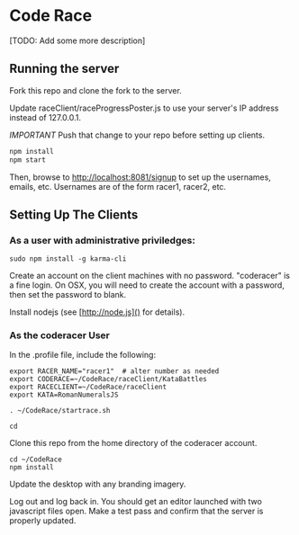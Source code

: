 # Code Race

[TODO: Add some more description]

## Running the server

Fork this repo and clone the fork to the server.

Update raceClient/raceProgressPoster.js to use your server's IP address
instead of 127.0.0.1.  

*IMPORTANT* Push that change to your repo before setting up clients.


```sh
npm install
npm start
```

Then, browse to [http://localhost:8081/signup]() to set up the
usernames, emails, etc.  Usernames are of the form racer1, racer2, etc.


## Setting Up The Clients

### As a user with administrative priviledges:

    sudo npm install -g karma-cli

Create an account on the client machines with no password.  "coderacer" is
a fine login.  On OSX, you will need to create the account with a
password, then set the password to blank.

Install nodejs (see [http://node.js]() for details).


### As the coderacer User

In the .profile file, include the following:

    export RACER_NAME="racer1"  # alter number as needed
    export CODERACE=~/CodeRace/raceClient/KataBattles
    export RACECLIENT=~/CodeRace/raceClient
    export KATA=RomanNumeralsJS

    . ~/CodeRace/startrace.sh

    cd

Clone this repo from the home directory of the coderacer account.

    cd ~/CodeRace
    npm install

Update the desktop with any branding imagery.

Log out and log back in.  You should get an editor launched with two
javascript files open.  Make a test pass and confirm that the server is
properly updated.
